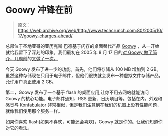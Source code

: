 # Goowy 冲锋在前 

> 原文：<https://web.archive.org/web/http://www.techcrunch.com:80/2005/10/17/goowy-charges-ahead/>

总部位于圣地亚哥的亚历克斯·巴德基于闪存的桌面替代产品 [Goowy](https://web.archive.org/web/20221209131210/http://www.goowy.com/) ，从一开始就给我留下了深刻的印象。我们最初在 2005 年 8 月 17 日的[对 Goowy 做了简介，几周前](https://web.archive.org/web/20221209131210/http://www.beta.techcrunch.com/2005/08/17/profile-goowy/)的[又做了一次。](https://web.archive.org/web/20221209131210/http://www.beta.techcrunch.com/2005/09/30/goowy-adds-calendar-and-other-features/)

今天 Goowy 发布了进一步的功能。首先，他们将存储从 100 MB 增加到 2 GB。虽然这种存储现在只用于电子邮件，但他们很快就会发布一种虚拟文件存储产品，允许用户真正使用 2 GB。

第二，Goowy 发布了一个基于 flash 的桌面应用,让你不用去网站就能访问 Goowy 的核心功能。电子邮件通知、RSS 更新、日历项目等。包括在内。外观和感觉与 [Konfabulator](https://web.archive.org/web/20221209131210/http://www.beta.techcrunch.com/2005/07/26/profile-konfabulatoryahoo-widgets/) 非常相似，但是我们注意到在我们的机器上没有性能问题，就像我们使用那个服务一样。

 如果你喜欢 flash(如果不喜欢，可能还会喜欢)，Goowy 就是你的。让我们知道你对它的看法。